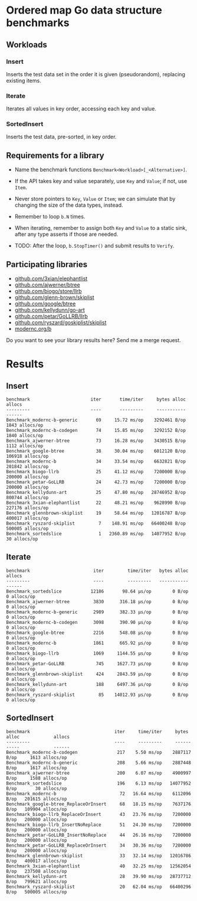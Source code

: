 # Ordered map Go data structure benchmarks

## Workloads

### Insert

Inserts the test data set in the order it is given (pseudorandom),
replacing existing items.

### Iterate

Iterates all values in key order, accessing each key and value.

### SortedInsert

Inserts the test data, pre-sorted, in key order.


## Requirements for a library

  - Name the benchmark functions
    `Benchmark<Workload>[_<Alternative>]`.

  - If the API takes key and value separately, use `Key` and `Value`;
    if not, use `Item`.

  - Never store pointers to `Key`, `Value` or `Item`; we can simulate
	that by changing the size of the data types, instead.

  - Remember to loop `b.N` times.

  - When iterating, remember to assign both `Key` and `Value` to a static sink,
	after any type asserts if those are needed.

  - TODO: After the loop, `b.StopTimer()` and submit results to `Verify`.

## Participating libraries

- [github.com/3xian/elephantlist](https://github.com/3xian/elephantlist)
- [github.com/ajwerner/btree](https://github.com/ajwerner/btree)
- [github.com/biogo/store/llrb](https://github.com/biogo/store)
- [github.com/glenn-brown/skiplist](https://github.com/glenn-brown/skiplist)
- [github.com/google/btree](https://github.com/google/btree)
- [github.com/kellydunn/go-art](https://github.com/kellydunn/go-art)
- [github.com/petar/GoLLRB/llrb](https://github.com/petar/GoLLRB)
- [github.com/ryszard/goskiplist/skiplist](https://github.com/ryszard/goskiplist)
- [modernc.org/b](https://gitlab.com/cznic/b)

Do you want to see your library results here? Send me a merge request.

# Results

## Insert
```
benchmark                       iter       time/iter     bytes alloc             allocs
---------                       ----       ---------     -----------             ------
Benchmark_modernc-b-generic       69     15.72 ms/op    3292461 B/op     1843 allocs/op
Benchmark_modernc-b-codegen       74     15.85 ms/op    3292152 B/op     1840 allocs/op
Benchmark_ajwerner-btree          73     16.28 ms/op    3430515 B/op     1112 allocs/op
Benchmark_google-btree            38     30.04 ms/op    6012120 B/op   106918 allocs/op
Benchmark_modernc-b               34     33.54 ms/op    6632821 B/op   201842 allocs/op
Benchmark_biogo-llrb              25     41.12 ms/op    7200000 B/op   200000 allocs/op
Benchmark_petar-GoLLRB            24     42.73 ms/op    7200000 B/op   200000 allocs/op
Benchmark_kellydunn-art           25     47.80 ms/op   28746952 B/op   800744 allocs/op
Benchmark_3xian-elephantlist      22     48.21 ms/op    9628990 B/op   227176 allocs/op
Benchmark_glennbrown-skiplist     19     58.64 ms/op   12016787 B/op   400017 allocs/op
Benchmark_ryszard-skiplist         7    148.91 ms/op   66400248 B/op   500005 allocs/op
Benchmark_sortedslice              1   2360.89 ms/op   14077952 B/op       30 allocs/op
```

## Iterate
```
benchmark                        iter         time/iter   bytes alloc        allocs
---------                        ----         ---------   -----------        ------
Benchmark_sortedslice           12186       98.64 μs/op        0 B/op   0 allocs/op
Benchmark_ajwerner-btree         3830      316.18 μs/op        0 B/op   0 allocs/op
Benchmark_modernc-b-generic      2989      382.33 μs/op        0 B/op   0 allocs/op
Benchmark_modernc-b-codegen      3098      390.90 μs/op        0 B/op   0 allocs/op
Benchmark_google-btree           2216      548.08 μs/op        0 B/op   0 allocs/op
Benchmark_modernc-b              1861      665.92 μs/op        0 B/op   0 allocs/op
Benchmark_biogo-llrb             1069     1144.55 μs/op        0 B/op   0 allocs/op
Benchmark_petar-GoLLRB            745     1627.73 μs/op        0 B/op   0 allocs/op
Benchmark_glennbrown-skiplist     424     2843.59 μs/op        0 B/op   0 allocs/op
Benchmark_kellydunn-art           188     6497.36 μs/op        0 B/op   0 allocs/op
Benchmark_ryszard-skiplist         85    14012.93 μs/op        0 B/op   0 allocs/op
```

## SortedInsert
```
benchmark                                iter     time/iter     bytes alloc             allocs
---------                                ----     ---------     -----------             ------
Benchmark_modernc-b-codegen               217    5.50 ms/op    2887117 B/op     1613 allocs/op
Benchmark_modernc-b-generic               208    5.66 ms/op    2887448 B/op     1617 allocs/op
Benchmark_ajwerner-btree                  200    6.07 ms/op    4900997 B/op     1588 allocs/op
Benchmark_sortedslice                     196    6.13 ms/op   14077952 B/op       30 allocs/op
Benchmark_modernc-b                        72   16.64 ms/op    6112096 B/op   201615 allocs/op
Benchmark_google-btree_ReplaceOrInsert     68   18.15 ms/op    7637176 B/op   109904 allocs/op
Benchmark_biogo-llrb_ReplaceOrInsert       43   23.76 ms/op    7200000 B/op   200000 allocs/op
Benchmark_biogo-llrb_InsertNoReplace       51   24.30 ms/op    7200000 B/op   200000 allocs/op
Benchmark_petar-GoLLRB_InsertNoReplace     44   26.16 ms/op    7200000 B/op   200000 allocs/op
Benchmark_petar-GoLLRB_ReplaceOrInsert     34   30.36 ms/op    7200000 B/op   200000 allocs/op
Benchmark_glennbrown-skiplist              33   32.14 ms/op   12016786 B/op   400017 allocs/op
Benchmark_3xian-elephantlist               40   32.25 ms/op   12562054 B/op   237508 allocs/op
Benchmark_kellydunn-art                    28   39.90 ms/op   28737712 B/op   799621 allocs/op
Benchmark_ryszard-skiplist                 20   62.04 ms/op   66400296 B/op   500005 allocs/op
```
